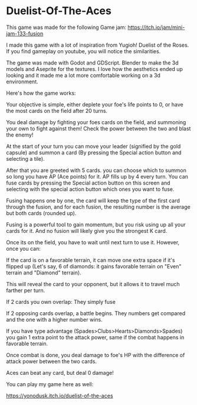 # Duelist-Of-The-Aces
This game was made for the following Game jam: https://itch.io/jam/mini-jam-133-fusion

I made this game with a lot of inspiration from Yugioh! Duelist of the Roses. If you find gameplay on youtube, you will notice the similarities.

The game was made with Godot and GDScript. Blender to make the 3d models and Aseprite for the textures. I love how the aesthetics ended up looking and it made me a lot more comfortable working on a 3d environment.

Here's how the game works:

Your objective is simple, either deplete your foe's life points to 0, or have the most cards on the field after 20 turns.

You deal damage by fighting your foes cards on the field, and summoning your own to fight against them! Check the power between the two and blast the enemy!

At the start of your turn you can move your leader (signified by the gold capsule) and summon a card (By pressing the Special action button and selecting a tile).

After that you are greeted with 5 cards. you can choose which to summon so long you have AP (Ace points) for it. AP fills up  by 4 every turn. You can fuse cards by pressing the Special action button on this screen and selecting with the special action button which ones you want to fuse.

Fusing happens one by one, the card will keep the type of the first card through the fusion, and for each fusion, the resulting number is the average but both cards (rounded up).

Fusing is a powerful tool to gain momentum, but you risk using up all your cards for it. And no fusion will likely give you the strongest K card.

Once its on the field, you have to wait until next turn to use it. However, once you can:

If the card is on a favorable terrain, it can move one extra space if it's flipped up (Let's say, 6 of diamonds: it gains favorable terrain on "Even" terrain and "Diamond" terrain).

This will reveal the card to your opponent, but it allows it to travel much farther per turn.

If 2 cards you own overlap: They simply fuse

If 2 opposing cards overlap, a battle begins. They numbers get compared and the one with a higher number wins.

If you have type advantage (Spades>Clubs>Hearts>Diamonds>Spades) you gain 1 extra point to the attack power, same if the combat happens in favorable terrain.

Once combat is done, you deal damage to foe's HP with the difference of attack power between the two cards.

Aces can beat any card, but deal 0 damage!

You can play my game here as well: 

https://yonodusk.itch.io/duelist-of-the-aces
